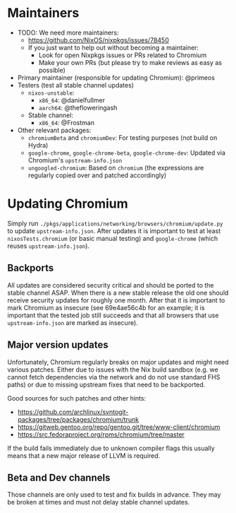 # Maintainers

- TODO: We need more maintainers:
  - https://github.com/NixOS/nixpkgs/issues/78450
  - If you just want to help out without becoming a maintainer:
    - Look for open Nixpkgs issues or PRs related to Chromium
    - Make your own PRs (but please try to make reviews as easy as possible)
- Primary maintainer (responsible for updating Chromium): @primeos
- Testers (test all stable channel updates)
  - `nixos-unstable`:
    - `x86_64`: @danielfullmer
    - `aarch64`: @thefloweringash
  - Stable channel:
    - `x86_64`: @Frostman
- Other relevant packages:
  - `chromiumBeta` and `chromiumDev`: For testing purposes (not build on Hydra)
  - `google-chrome`, `google-chrome-beta`, `google-chrome-dev`: Updated via
    Chromium's `upstream-info.json`
  - `ungoogled-chromium`: Based on `chromium` (the expressions are regularly
    copied over and patched accordingly)

# Updating Chromium

Simply run `./pkgs/applications/networking/browsers/chromium/update.py` to
update `upstream-info.json`. After updates it is important to test at least
`nixosTests.chromium` (or basic manual testing) and `google-chrome` (which
reuses `upstream-info.json`).

## Backports

All updates are considered security critical and should be ported to the stable
channel ASAP. When there is a new stable release the old one should receive
security updates for roughly one month. After that it is important to mark
Chromium as insecure (see 69e4ae56c4b for an example; it is important that the
tested job still succeeds and that all browsers that use `upstream-info.json`
are marked as insecure).

## Major version updates

Unfortunately, Chromium regularly breaks on major updates and might need
various patches. Either due to issues with the Nix build sandbox (e.g. we cannot
fetch dependencies via the network and do not use standard FHS paths) or due to
missing upstream fixes that need to be backported.

Good sources for such patches and other hints:
- https://github.com/archlinux/svntogit-packages/tree/packages/chromium/trunk
- https://gitweb.gentoo.org/repo/gentoo.git/tree/www-client/chromium
- https://src.fedoraproject.org/rpms/chromium/tree/master

If the build fails immediately due to unknown compiler flags this usually means
that a new major release of LLVM is required.

## Beta and Dev channels

Those channels are only used to test and fix builds in advance. They may be
broken at times and must not delay stable channel updates.
